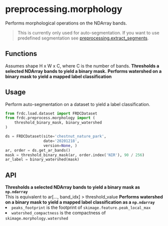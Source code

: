 # preprocessing.morphology

<tldr>
Performs morphological operations on the NDArray bands.
</tldr>

> This is currently only used for auto-segmentation. If you want to use
> predefined segmentation see
> [preprocessing.extract_segments](preprocessing.extract_segments.md).

## Functions

<warning>
Assumes shape H x W x C, where C is the number of bands.
</warning>

<deflist type="medium">
<def title="threshold_binary_mask">
<b>Thresholds a selected NDArray bands to yield a binary mask.</b>
</def>
<def title="binary_watershed">
<b>Performs watershed on a binary mask to yield a mapped label
classification</b>
</def>
</deflist>

## Usage

Perform auto-segmentation on a dataset to yield a label classification.

```python
from frdc.load.dataset import FRDCDataset
from frdc.preprocess.morphology import (
    threshold_binary_mask, binary_watershed
)

ds = FRDCDataset(site='chestnut_nature_park',
                 date='20201218',
                 version=None, )
ar, order = ds.get_ar_bands()
mask = threshold_binary_mask(ar, order.index('NIR'), 90 / 256)
ar_label = binary_watershed(mask)
```

## API

<deflist>
<def title="threshold_binary_mask(ar, band_idx, threshold_value)">
<b>Thresholds a selected NDArray bands to yield a binary mask as 
<code>np.ndarray</code></b><br/>
This is equivalent to 
<code-block lang="python">
ar[..., band_idx] > threshold_value
</code-block>
</def>
<def title="binary_watershed(ar_mask, peaks_footprint, watershed_compactness)">
<b>Performs watershed on a binary mask to yield a mapped label
classification as a <code>np.ndarray</code></b><br/>
<list>
<li> <code>peaks_footprint</code> is the footprint of 
<code>skimage.feature.peak_local_max</code> </li>
<li> <code>watershed_compactness</code> is the compactness of
<code>skimage.morphology.watershed</code> </li>
</list>
</def>
</deflist>